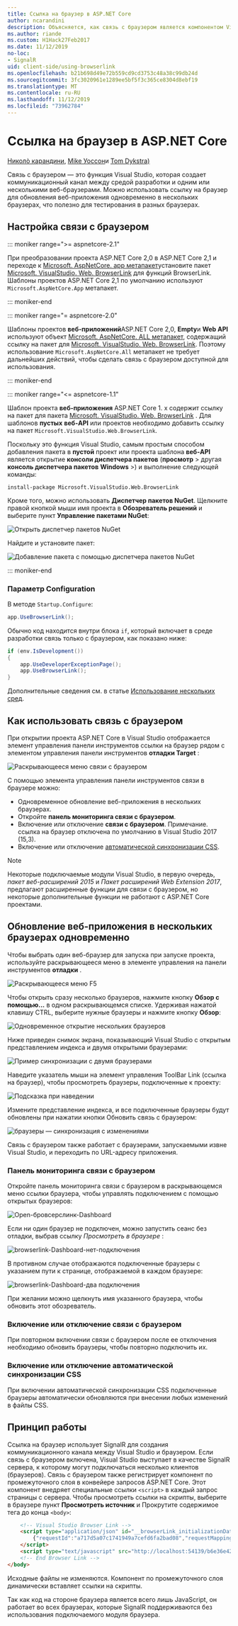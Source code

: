 ```yaml
---
title: Ссылка на браузер в ASP.NET Core
author: ncarandini
description: Объясняется, как связь с браузером является компонентом Visual Studio, который связывает среду разработки с одним или несколькими веб-браузерами.
ms.author: riande
ms.custom: H1Hack27Feb2017
ms.date: 11/12/2019
no-loc:
- SignalR
uid: client-side/using-browserlink
ms.openlocfilehash: b21b698d49e72b559cd9cd3753c48a38c99db24d
ms.sourcegitcommit: 3fc3020961e1289ee5bf5f3c365ce8304d8ebf19
ms.translationtype: MT
ms.contentlocale: ru-RU
ms.lasthandoff: 11/12/2019
ms.locfileid: "73962784"
---
```

# <a name="browser-link-in-aspnet-core"></a>Ссылка на браузер в ASP.NET Core

[Николò карандини](https://github.com/ncarandini), [Mike Уоссон](https://github.com/MikeWasson)и [Tom Dykstra)](https://github.com/tdykstra)

Связь с браузером — это функция Visual Studio, которая создает коммуникационный канал между средой разработки и одним или несколькими веб-браузерами. Можно использовать ссылку на браузер для обновления веб-приложения одновременно в нескольких браузерах, что полезно для тестирования в разных браузерах.

## <a name="browser-link-setup"></a>Настройка связи с браузером

::: moniker range=">= aspnetcore-2.1"

При преобразовании проекта ASP.NET Core 2,0 в ASP.NET Core 2,1 и переходе к [Microsoft. AspNetCore. app метапакет](xref:fundamentals/metapackage-app)установите пакет [Microsoft. VisualStudio. Web. BrowserLink](https://www.nuget.org/packages/Microsoft.VisualStudio.Web.BrowserLink/) для функций BrowserLink. Шаблоны проектов ASP.NET Core 2,1 по умолчанию используют `Microsoft.AspNetCore.App` метапакет.

::: moniker-end

::: moniker range="= aspnetcore-2.0"

Шаблоны проектов **веб-приложений**ASP.NET Core 2,0, **Empty**и **Web API** используют объект [Microsoft. AspNetCore. ALL метапакет](xref:fundamentals/metapackage), содержащий ссылку на пакет для [Microsoft. VisualStudio. Web. BrowserLink](https://www.nuget.org/packages/Microsoft.VisualStudio.Web.BrowserLink/). Поэтому использование `Microsoft.AspNetCore.All` метапакет не требует дальнейших действий, чтобы сделать связь с браузером доступной для использования.

::: moniker-end

::: moniker range="<= aspnetcore-1.1"

Шаблон проекта **веб-приложения** ASP.NET Core 1. x содержит ссылку на пакет для пакета [Microsoft. VisualStudio. Web. BrowserLink](https://www.nuget.org/packages/Microsoft.VisualStudio.Web.BrowserLink/) . Для шаблонов **пустых** **веб-API** или проектов необходимо добавить ссылку на пакет `Microsoft.VisualStudio.Web.BrowserLink`.

Поскольку это функция Visual Studio, самым простым способом добавления пакета в **пустой** проект или проекта шаблона **веб-API** является открытие **консоли диспетчера пакетов** (**просмотр** > другая **консоль диспетчера пакетов** **Windows** >) и выполнение следующей команды:

```console
install-package Microsoft.VisualStudio.Web.BrowserLink
```

Кроме того, можно использовать **Диспетчер пакетов NuGet**. Щелкните правой кнопкой мыши имя проекта в **Обозреватель решений** и выберите пункт **Управление пакетами NuGet**:

![Открыть диспетчер пакетов NuGet](using-browserlink/_static/open-nuget-package-manager.png)

Найдите и установите пакет:

![Добавление пакета с помощью диспетчера пакетов NuGet](using-browserlink/_static/add-package-with-nuget-package-manager.png)

::: moniker-end

### <a name="configuration"></a>Параметр Configuration

В методе `Startup.Configure`:

```csharp
app.UseBrowserLink();
```

Обычно код находится внутри блока `if`, который включает в среде разработки связь только с браузером, как показано ниже:

```csharp
if (env.IsDevelopment())
{
    app.UseDeveloperExceptionPage();
    app.UseBrowserLink();
}
```

Дополнительные сведения см. в статье [Использование нескольких сред](xref:fundamentals/environments).

## <a name="how-to-use-browser-link"></a>Как использовать связь с браузером

При открытии проекта ASP.NET Core в Visual Studio отображается элемент управления панели инструментов ссылки на браузер рядом с элементом управления панели инструментов **отладки Target** :

![Раскрывающееся меню связи с браузером](using-browserlink/_static/browserLink-dropdown-menu.png)

С помощью элемента управления панели инструментов связи в браузере можно:

* Одновременное обновление веб-приложения в нескольких браузерах.
* Откройте **панель мониторинга связи с браузером**.
* Включение или отключение **связи с браузером**. Примечание. ссылка на браузер отключена по умолчанию в Visual Studio 2017 (15,3).
* Включение или отключение [автоматической синхронизации CSS](#enable-or-disable-css-auto-sync).

> [!NOTE]
> Некоторые подключаемые модули Visual Studio, в первую очередь, *пакет веб-расширений 2015* и *Пакет расширений Web Extension 2017*, предлагают расширенные функции для связи с браузером, но некоторые дополнительные функции не работают с ASP.NET Core проектами.

## <a name="refresh-the-web-app-in-several-browsers-at-once"></a>Обновление веб-приложения в нескольких браузерах одновременно

Чтобы выбрать один веб-браузер для запуска при запуске проекта, используйте раскрывающееся меню в элементе управления на панели инструментов **отладки** .

![Раскрывающееся меню F5](using-browserlink/_static/debug-target-dropdown-menu.png)

Чтобы открыть сразу несколько браузеров, нажмите кнопку **Обзор с помощью...** в одном раскрывающемся списке. Удерживая нажатой клавишу CTRL, выберите нужные браузеры и нажмите кнопку **Обзор**:

![Одновременное открытие нескольких браузеров](using-browserlink/_static/open-many-browsers-at-once.png)

Ниже приведен снимок экрана, показывающий Visual Studio с открытым представлением индекса и двумя открытыми браузерами:

![Пример синхронизации с двумя браузерами](using-browserlink/_static/sync-with-two-browsers-example.png)

Наведите указатель мыши на элемент управления ToolBar Link (ссылка на браузер), чтобы просмотреть браузеры, подключенные к проекту:

![Подсказка при наведении](using-browserlink/_static/hoover-tip.png)

Измените представление индекса, и все подключенные браузеры будут обновлены при нажатии кнопки Обновить связь с браузером:

![браузеры — синхронизация с изменениями](using-browserlink/_static/browsers-sync-to-changes.png)

Связь с браузером также работает с браузерами, запускаемыми извне Visual Studio, и переходить по URL-адресу приложения.

### <a name="the-browser-link-dashboard"></a>Панель мониторинга связи с браузером

Откройте панель мониторинга связи с браузером в раскрывающемся меню ссылки браузера, чтобы управлять подключением с помощью открытых браузеров:

![Open-бровсерслинк-Dashboard](using-browserlink/_static/open-browserlink-dashboard.png)

Если ни один браузер не подключен, можно запустить сеанс без отладки, выбрав ссылку *Просмотреть в браузере* :

![browserlink-Dashboard-нет-подключения](using-browserlink/_static/browserlink-dashboard-no-connections.png)

В противном случае отображаются подключенные браузеры с указанием пути к странице, отображаемой в каждом браузере:

![browserlink-Dashboard-два подключения](using-browserlink/_static/browserlink-dashboard-two-connections.png)

При желании можно щелкнуть имя указанного браузера, чтобы обновить этот обозреватель.

### <a name="enable-or-disable-browser-link"></a>Включение или отключение связи с браузером

При повторном включении связи с браузером после ее отключения необходимо обновить браузеры, чтобы повторно подключить их.

### <a name="enable-or-disable-css-auto-sync"></a>Включение или отключение автоматической синхронизации CSS

При включении автоматической синхронизации CSS подключенные браузеры автоматически обновляются при внесении любых изменений в файлы CSS.

## <a name="how-it-works"></a>Принцип работы

Ссылка на браузер использует SignalR для создания коммуникационного канала между Visual Studio и браузером. Если связь с браузером включена, Visual Studio выступает в качестве SignalR сервера, к которому могут подключаться несколько клиентов (браузеров). Связь с браузером также регистрирует компонент по промежуточного слоя в конвейере запросов ASP.NET Core. Этот компонент внедряет специальные ссылки `<script>` в каждый запрос страницы с сервера. Чтобы просмотреть ссылки на скрипты, выберите в браузере пункт **Просмотреть источник** и Прокрутите содержимое тега до конца `<body>`:

```html
    <!-- Visual Studio Browser Link -->
    <script type="application/json" id="__browserLink_initializationData">
        {"requestId":"a717d5a07c1741949a7cefd6fa2bad08","requestMappingFromServer":false}
    </script>
    <script type="text/javascript" src="http://localhost:54139/b6e36e429d034f578ebccd6a79bf19bf/browserLink" async="async"></script>
    <!-- End Browser Link -->
</body>
```

Исходные файлы не изменяются. Компонент по промежуточного слоя динамически вставляет ссылки на скрипты.

Так как код на стороне браузера является всего лишь JavaScript, он работает во всех браузерах, которые SignalR поддерживаются без использования подключаемого модуля браузера.

